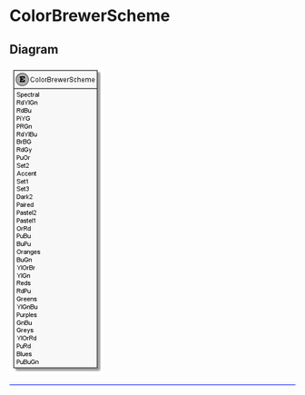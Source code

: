 ﻿# ColorBrewerScheme

## Diagram

![ColorBrewerScheme.png](./ColorBrewerScheme.png "ColorBrewerScheme")
<hr style="background: blue;" />
